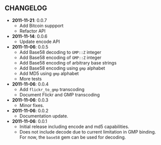 CHANGELOG
---------
- **2011-11-21**: 0.0.7
  - Add Bitcoin suppport
  - Refactor API
- **2011-11-14**: 0.0.6
  - Update encode API
- **2011-11-06**: 0.0.5
  - Add Base58 decoding to `GMP::Z` integer
  - Add Base58 encoding of `GMP::Z` integer
  - Add Base58 encoding of arbitrary base strings
  - Add Base58 encoding using `gmp` alphabet
  - Add MD5 using `gmp` alphabet
  - More tests
- **2011-11-06**: 0.0.4
  - Add `flickr_to_gmp` transcoding
  - Document Flickr and GMP transcoding
- **2011-11-06**: 0.0.3
  - Minor fixes.
- **2011-11-06**: 0.0.2
  - Documentation update.
- **2011-11-06**: 0.0.1
  - Initial release including encode and md5 capabilities.
  - Does not include decode due to current limitation in GMP binding. For now, the `base58` gem can be used for decoding.
